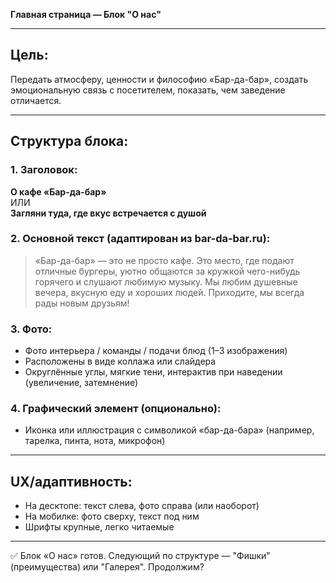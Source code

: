 **Главная страница — Блок "О нас"**

---

## Цель:
Передать атмосферу, ценности и философию «Бар-да-бар», создать эмоциональную связь с посетителем, показать, чем заведение отличается.

---

## Структура блока:

### 1. Заголовок:
**О кафе «Бар-да-бар»**  
ИЛИ  
**Загляни туда, где вкус встречается с душой**


### 2. Основной текст (адаптирован из bar-da-bar.ru):
> «Бар-да-бар» — это не просто кафе. Это место, где подают отличные бургеры, уютно общаются за кружкой чего-нибудь горячего и слушают любимую музыку. Мы любим душевные вечера, вкусную еду и хороших людей. Приходите, мы всегда рады новым друзьям!


### 3. Фото:
- Фото интерьера / команды / подачи блюд (1–3 изображения)
- Расположены в виде коллажа или слайдера
- Округлённые углы, мягкие тени, интерактив при наведении (увеличение, затемнение)


### 4. Графический элемент (опционально):
- Иконка или иллюстрация с символикой «бар-да-бара» (например, тарелка, пинта, нота, микрофон)


---

## UX/адаптивность:
- На десктопе: текст слева, фото справа (или наоборот)
- На мобилке: фото сверху, текст под ним
- Шрифты крупные, легко читаемые


---

✅ Блок «О нас» готов. Следующий по структуре — "Фишки" (преимущества) или "Галерея". Продолжим?

